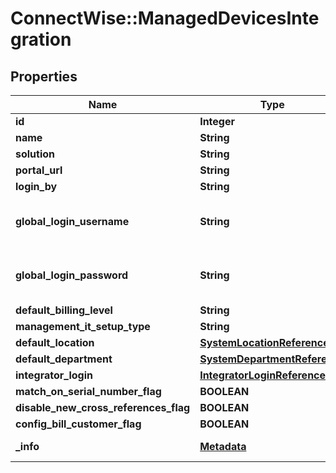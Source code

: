 # ConnectWise::ManagedDevicesIntegration

## Properties
Name | Type | Description | Notes
------------ | ------------- | ------------- | -------------
**id** | **Integer** |  | [optional] 
**name** | **String** |  | 
**solution** | **String** |  | 
**portal_url** | **String** |  | [optional] 
**login_by** | **String** |  | 
**global_login_username** | **String** | This is only required when globalLoginFlag &#x3D; true | [optional] 
**global_login_password** | **String** | This is only required when globalLoginFlag &#x3D; true | [optional] 
**default_billing_level** | **String** |  | 
**management_it_setup_type** | **String** |  | [optional] 
**default_location** | [**SystemLocationReference**](SystemLocationReference.md) |  | [optional] 
**default_department** | [**SystemDepartmentReference**](SystemDepartmentReference.md) |  | [optional] 
**integrator_login** | [**IntegratorLoginReference**](IntegratorLoginReference.md) |  | [optional] 
**match_on_serial_number_flag** | **BOOLEAN** |  | [optional] 
**disable_new_cross_references_flag** | **BOOLEAN** |  | [optional] 
**config_bill_customer_flag** | **BOOLEAN** |  | [optional] 
**_info** | [**Metadata**](Metadata.md) | Metadata of the entity | [optional] 



